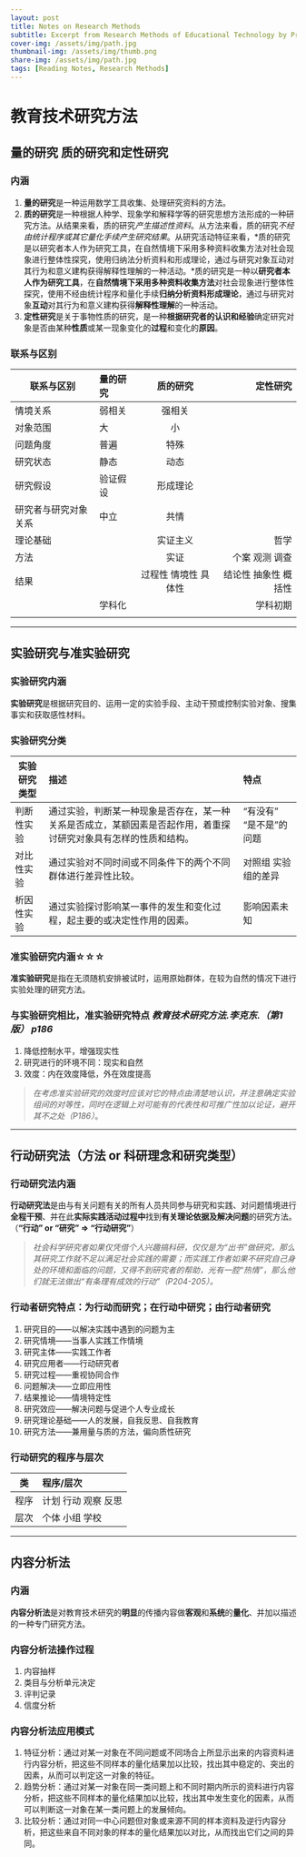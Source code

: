 ```yaml
---
layout: post
title: Notes on Research Methods
subtitle: Excerpt from Research Methods of Educational Technology by Prof. Kedong Li
cover-img: /assets/img/path.jpg
thumbnail-img: /assets/img/thumb.png
share-img: /assets/img/path.jpg
tags: [Reading Notes, Research Methods]
---
```


# 教育技术研究方法
## 量的研究 质的研究和定性研究
### 内涵
1. **量的研究**是一种运用数学工具收集、处理研究资料的方法。 
2. **质的研究**是一种根据人种学、现象学和解释学等的研究思想方法形成的一种研究方法。从结果来看，质的研究*产生描述性资料*。从方法来看，质的研究*不经由统计程序或其它量化手续产生研究结果*。从研究活动特征来看，*质的研究是以研究者本人作为研究工具，在自然情境下采用多种资料收集方法对社会现象进行整体性探究，使用归纳法分析资料和形成理论，通过与研究对象互动对其行为和意义建构获得解释性理解的一种活动。*质的研究是一种以**研究者本人作为研究工具**，在**自然情境下采用多种资料收集方法**对社会现象进行整体性探究，使用不经由统计程序和量化手续**归纳分析资料形成理论**，通过与研究对象**互动**对其行为和意义建构获得**解释性理解**的一种活动。 
3. **定性研究**是关于事物性质的研究，是一种**根据研究者的认识和经验**确定研究对象是否由某种**性质**或某一现象变化的**过程**和变化的**原因**。 

### 联系与区别
联系与区别|量的研究|质的研究|定性研究
--|:--|:--:|--:
|情境关系|弱相关|强相关|
|对象范围|大|小|
|问题角度|普遍|特殊|
|研究状态|静态|动态|
|研究假设|验证假设|形成理论|
|研究者与研究对象关系|中立|共情|
|理论基础||实证主义|哲学
|方法||实证|个案 观测 调查
|结果||过程性 情境性 具体性|结论性 抽象性 概括性
||学科化||学科初期
||||


***

## 实验研究与准实验研究
### 实验研究内涵
**实验研究**是根据研究目的、运用一定的实验手段、主动干预或控制实验对象、搜集事实和获取感性材料。 
### 实验研究分类
实验研究类型|描述|特点
--|:--|:--
|判断性实验|通过实验，判断某一种现象是否存在，某一种关系是否成立，某额因素是否起作用，着重探讨研究对象具有怎样的性质和结构。|“有没有” “是不是”的问题
|对比性实验|通过实验对不同时间或不同条件下的两个不同群体进行差异性比较。|对照组 实验组的差异
|析因性实验|通过实验探讨影响某一事件的发生和变化过程，起主要的或决定性作用的因素。|影响因素未知

### 准实验研究内涵☆☆☆
**准实验研究**是指在无须随机安排被试时，运用原始群体，在较为自然的情况下进行实验处理的研究方法。 
### 与实验研究相比，准实验研究特点 *教育技术研究方法.李克东.（第1版） p186*
1. 降低控制水平，增强现实性
2. 研究进行的环境不同：现实和自然
3. 效度：内在效度降低，外在效度提高
> *在考虑准实验研究的效度时应该对它的特点由清楚地认识，并注意确定实验组间的对等性，同时在逻辑上对可能有的代表性和可推广性加以论证，避开其不之处（P186）*。

***

## 行动研究法（方法 or 科研理念和研究类型）
### 行动研究法内涵
**行动研究法**是由与有关问题有关的所有人员共同参与研究和实践、对问题情境进行**全程干预**、并在此**实际实践活动过程中**找到**有关理论依据及解决问题**的研究方法。  
（**“行动” or “研究” => “行动研究”**）

> *社会科学研究者如果仅凭借个人兴趣搞科研，仅仅是为“出书”做研究，那么其研究工作就不足以满足社会实践的需要；而实践工作者如果不研究自己身处的环境和面临的问题，又得不到研究者的帮助，光有一腔“热情”，那么他们就无法做出“有条理有成效的行动”（P204-205）。*

### 行动者研究特点：为行动而研究；在行动中研究；由行动者研究
1. 研究目的——以解决实践中遇到的问题为主
2. 研究情境——当事人实践工作情境
3. 研究主体——实践工作者
4. 研究应用者——行动研究者
5. 研究过程——重视协同合作
6. 问题解决——立即应用性
7. 结果推论——情境特定性
8. 研究效应——解决问题与促进个人专业成长
9. 研究理论基础——人的发展，自我反思、自我教育
10. 研究方法——兼用量与质的方法，偏向质性研究

### 行动研究的程序与层次
类|程序/层次
--|:--
|程序|计划 行动 观察 反思
|层次|个体 小组 学校

***

## 内容分析法
### 内涵
**内容分析法**是对教育技术研究的**明显**的传播内容做**客观**和**系统**的**量化**、并加以描述的一种专门研究方法。

### 内容分析法操作过程
1. 内容抽样
2. 类目与分析单元决定
3. 评判记录
4. 信度分析

### 内容分析法应用模式
1. 特征分析：通过对某一对象在不同问题或不同场合上所显示出来的内容资料进行内容分析，把这些不同样本的量化结果加以比较，找出其中稳定的、突出的因素，从而可以判定这一对象的特征。
2. 趋势分析：通过对某一对象在同一类问题上和不同时期内所示的资料进行内容分析，把这些不同样本的量化结果加以比较，找出其中发生变化的因素，从而可以判断这一对象在某一类问题上的发展倾向。
3. 比较分析：通过对同一中心问题但对象或来源不同的样本资料及逆行内容分析，把这些来自不同对象的样本的量化结果加以对比，从而找出它们之间的异同。


